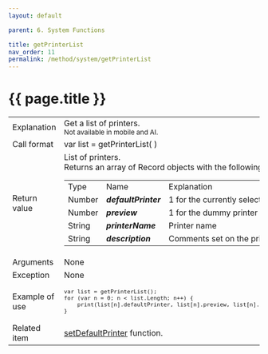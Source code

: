 ```yaml
---
layout: default

parent: 6. System Functions

title: getPrinterList
nav_order: 11
permalink: /method/system/getPrinterList
---
```




# {{ page.title }}

<table>
  <tr>
    <td>Explanation</td>
    <td colspan="2">Get a list of printers. <br> <small> Not available in mobile and AI.</small></td>
  </tr>
  <tr>
    <td>Call format</td>
    <td colspan="2">	
var list = getPrinterList( )</td>
  </tr>
  <tr>
    <td>Return value</td>
    <td colspan="2">List of printers. <br> Returns an array of Record objects with the following child objects:
          <table>
                    <tr>
                        <td>Type</td>
                        <td>Name</td>
                        <td>Explanation</td>
                    </tr>
                    <tr>
                        <td>Number</td>
                        <td><b><i>defaultPrinter</i></b></td>
                        <td>1 for the currently selected printer, 0 for Other</td>
                    </tr>
                    <tr>
                        <td>Number</td>
                        <td><b><i>preview</i></b></td>
                        <td>1 for the dummy printer for preview, 0 for Other</td>
                    </tr>
                    <tr>
                        <td>String</td>
                        <td><b><i>printerName</i></b></td>
                        <td>Printer name</td>
                    </tr>
                    <tr>
                        <td>String</td>
                        <td><b><i>description</i></b></td>
                        <td>Comments set on the printer</td>
                    </tr>
         </table>
    </td>
  </tr>  
  <tr>
    <td>Arguments</td>
    <td>None</td>
  </tr>
  <tr>
    <td>Exception</td>
    <td colspan="2">None</td>
  </tr>
  <tr>
    <td>Example of use</td>
    <td colspan="2"><code><pre>var list = getPrinterList();
for (var n = 0; n < list.Length; n++) {
    print(list[n].defaultPrinter, list[n].preview, list[n].printerName, list[n].description, "\n");
}</pre></code></td>
  </tr>
  <tr>
    <td>Related item</td>
    <td colspan="2"><a href="/method/system/setDefaultPrinter">setDefaultPrinter</a> function.</td>
  </tr>
</table>





